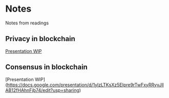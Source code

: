 # Notes
Notes from readings

## Privacy in blockchain
[Presentation WIP](https://docs.google.com/presentation/d/148jycZiEcJFxSE-0ttE5he6dC2OPG8WL-0JA46T38EI/edit?usp=sharing)

## Consensus in blockchain
[Presentation WIP] (https://docs.google.com/presentation/d/1ylzLTKsXz5EIpre9rTwFxyRRyvJllAB12fHAhnFjb74/edit?usp=sharing)
